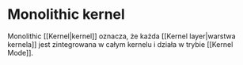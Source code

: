 # Monolithic kernel
Monolithic [[Kernel|kernel]] oznacza, że każda [[Kernel layer|warstwa kernela]] jest zintegrowana w całym kernelu i działa w trybie [[Kernel Mode]].

